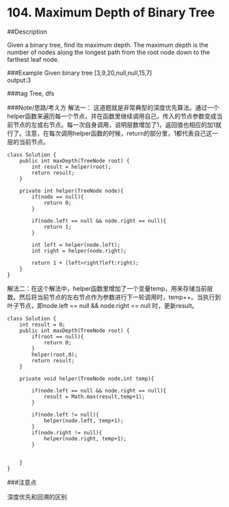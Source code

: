 # 104. Maximum Depth of Binary Tree

##Description

Given a binary tree, find its maximum depth.
The maximum depth is the number of nodes along the longest path from the root node down to the farthest leaf node.

###Example
Given binary tree [3,9,20,null,null,15,7]  
output:3

###tag 
Tree, dfs

###Note/思路/考え方
解法一： 这道题就是非常典型的深度优先算法。通过一个helper函数来遍历每一个节点，并在函数里继续调用自己，传入的节点参数变成当前节点的左或右节点。每一次自身调用，说明层数增加了1，返回值也相应的加1就行了。注意，在每次调用helper函数的时候，return的部分里，1都代表自己这一层的当前节点。    

    
	class Solution {
	    public int maxDepth(TreeNode root) {
	        int result = helper(root);
	        return result;
	    }
	    
	    private int helper(TreeNode node){
	        if(node == null){
	            return 0;
	        }
	        
	        if(node.left == null && node.right == null){
	            return 1;
	        }
	        
	        int left = helper(node.left);
	        int right = helper(node.right);
	        
	        return 1 + (left>right?left:right);
	    }    
	}


解法二：在这个解法中，helper函数里增加了一个变量temp，用来存储当前层数。然后将当前节点的左右节点作为参数进行下一轮调用时，temp++。当执行到叶子节点，即node.left == null && node.right == null 时，更新result。

	class Solution {
	    int result = 0;
	    public int maxDepth(TreeNode root) {
	        if(root == null){
	            return 0;
	        }
	        helper(root,0);
	        return result;
	    }
	    
	    private void helper(TreeNode node,int temp){
	        
	        if(node.left == null && node.right == null){
	            result = Math.max(result,temp+1);
	        }
	        
	        if(node.left != null){
	            helper(node.left, temp+1); 
	        }
	        if(node.right != null){
	            helper(node.right, temp+1);
	        }
	        
	
	    }
    }
###注意点

深度优先和回溯的区别